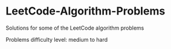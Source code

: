 # LeetCode-Algorithm-Problems
Solutions for some of the LeetCode algorithm problems

Problems difficulty level: medium to hard

